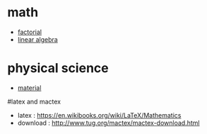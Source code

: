 # math
- [factorial](factorial.md)
- [linear algebra](linearalgebra.md)
# physical science
- [material](material.md)

#latex and mactex
- latex : https://en.wikibooks.org/wiki/LaTeX/Mathematics
- download : http://www.tug.org/mactex/mactex-download.html
